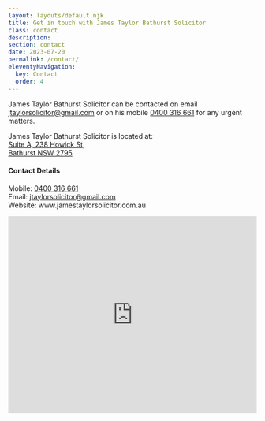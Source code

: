 ```yaml
---
layout: layouts/default.njk
title: Get in touch with James Taylor Bathurst Solicitor
class: contact
description: 
section: contact
date: 2023-07-20
permalink: /contact/
eleventyNavigation:
  key: Contact
  order: 4
---
```




<p>James Taylor Bathurst Solicitor can be contacted on email <a title="jtaylorsolicitor@gmail.com" href="mailto:jtaylorsolicitor@gmail.com">jtaylorsolicitor@gmail.com</a> or on his mobile <a title="Call James Taylor Bathurst Solicitor" href="tel:+61400316661">0400 316 661</a> for any urgent matters.</p>

<p>James Taylor Bathurst Solicitor is located at:<br><a title="James Taylor Bathurst Solicitor" href="https://goo.gl/maps/VH3KrRsjfEAdpWns9" target="_blank" rel="noopener">Suite A, 238 Howick St,<br>Bathurst NSW 2795</a></p>

<h4>Contact Details</h4>
<p>Mobile: <a title="Call James Taylor Bathurst Solicitor" href="tel:+61400316661">0400 316 661</a><br>
Email: <a title="jtaylorsolicitor@gmail.com" href="mailto:jtaylorsolicitor@gmail.com">jtaylorsolicitor@gmail.com</a><br>
Website: www.jamestaylorsolicitor.com.au</p>


<div class="responsive-embed widescreen">

<iframe src="https://www.google.com/maps/embed?pb=!1m14!1m8!1m3!1d1222.486707369501!2d149.57922032526344!3d-33.415435392773844!3m2!1i1024!2i768!4f13.1!3m3!1m2!1s0x6b11e5cd42b057b5%3A0x8f81db03621d7cda!2sJames%20Taylor%20Solicitor!5e0!3m2!1sen!2sau!4v1690855582699!5m2!1sen!2sau" width="100%" height="400px" style="border:0;" allowfullscreen="allowfullscreen" loading="lazy" referrerpolicy="no-referrer-when-downgrade"></iframe>
</div>